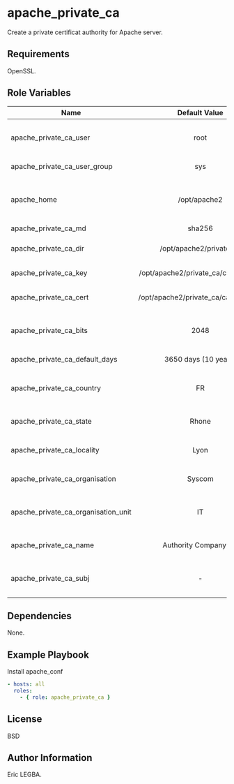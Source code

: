 apache_private_ca
=========

Create a private certificat authority for Apache server.

Requirements
------------

OpenSSL.

Role Variables
--------------

| Name	        | Default Value	| Description|
| ------------- |:-------------:| ----------:|
|apache_private_ca_user|root|Owner of the Apache's directories|
|apache_private_ca_user_group|sys|Owner's group|
|apache_home|/opt/apache2|Installation directory for the current version of Apache|
|apache_private_ca_md|sha256||
|apache_private_ca_dir|/opt/apache2/private_ca|Directory of private authority|
|apache_private_ca_key|/opt/apache2/private_ca/ca_key.pem|Private key of authority|
|apache_private_ca_cert|/opt/apache2/private_ca/ca_cert.pem|Public certifcat of authority|
|apache_private_ca_bits|2048|certifcat file is generated on 2048 bits|
|apache_private_ca_default_days|3650 days (10 years)|Days of expiration|
|apache_private_ca_country|FR|Country of code certificat authority|
|apache_private_ca_state|Rhone|State of certificat authority|
|apache_private_ca_locality|Lyon|Locality of certificat authority|
|apache_private_ca_organisation|Syscom|Organisation of certificat authority|
|apache_private_ca_organisation_unit|IT|Organisation unit of certificat authority|
|apache_private_ca_name|Authority Company Inc|Name of certificat authority|
|apache_private_ca_subj|-|All informations of certificat authority|

Dependencies
------------

None.

Example Playbook
----------------

Install apache_conf
```yaml
- hosts: all
  roles:
    - { role: apache_private_ca }
```

License
-------

BSD

Author Information
------------------
Eric LEGBA.